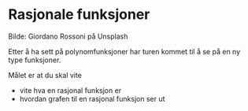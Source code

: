 # Rasjonale funksjoner

Bilde: Giordano Rossoni på Unsplash



Etter å ha sett på polynomfunksjoner har turen kommet til å se på en ny type  funksjoner.

Målet er at du skal vite

* vite hva en rasjonal funksjon er
* hvordan grafen til en rasjonal funksjon ser ut
